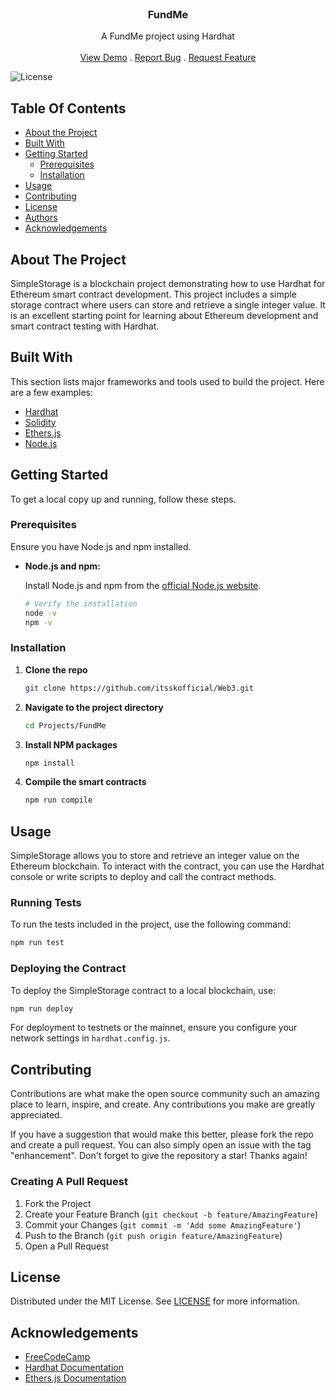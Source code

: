 <br/>
<p align="center">
  <h3 align="center">FundMe</h3>

  <p align="center">
    A FundMe project using Hardhat
    <br/>
    <br/>
    <a href="https://github.com/itsskofficial/Web3">View Demo</a>
    .
    <a href="https://github.com/itsskofficial/Web3/issues">Report Bug</a>
    .
    <a href="https://github.com/itsskofficial/Web3/issues">Request Feature</a>
  </p>
</p>
  

![License](https://img.shields.io/github/license/itsskofficial/Web3)

Table Of Contents
-----------------

*   [About the Project](#about-the-project)
*   [Built With](#built-with)
*   [Getting Started](#getting-started)
    *   [Prerequisites](#prerequisites)
    *   [Installation](#installation)
*   [Usage](#usage)
*   [Contributing](#contributing)
*   [License](#license)
*   [Authors](#authors)
*   [Acknowledgements](#acknowledgements)

About The Project
-----------------

SimpleStorage is a blockchain project demonstrating how to use Hardhat for Ethereum smart contract development. This project includes a simple storage contract where users can store and retrieve a single integer value. It is an excellent starting point for learning about Ethereum development and smart contract testing with Hardhat.

Built With
----------

This section lists major frameworks and tools used to build the project. Here are a few examples:

*   [Hardhat](https://hardhat.org/)
*   [Solidity](https://soliditylang.org/)
*   [Ethers.js](https://docs.ethers.io/v5/)
*   [Node.js](https://nodejs.org/)

Getting Started
---------------

To get a local copy up and running, follow these steps.

### Prerequisites

Ensure you have Node.js and npm installed.

*   **Node.js and npm:**
    
    Install Node.js and npm from the [official Node.js website](https://nodejs.org/).
    
    ```sh   
    # Verify the installation 
    node -v 
    npm -v
    ```

    

### Installation

1.  **Clone the repo**
    
    ```sh
    git clone https://github.com/itsskofficial/Web3.git
    ```
    
2.  **Navigate to the project directory**
    
    ```sh
    cd Projects/FundMe
    ```
    
3.  **Install NPM packages**
    
    ```sh
    npm install
    ```
    
4.  **Compile the smart contracts**
    
    ```sh
    npm run compile
    ```
    

Usage
-----

SimpleStorage allows you to store and retrieve an integer value on the Ethereum blockchain. To interact with the contract, you can use the Hardhat console or write scripts to deploy and call the contract methods.

### Running Tests

To run the tests included in the project, use the following command:

```sh
npm run test
```

### Deploying the Contract

To deploy the SimpleStorage contract to a local blockchain, use:

```sh
npm run deploy
```

For deployment to testnets or the mainnet, ensure you configure your network settings in `hardhat.config.js`.

Contributing
------------

Contributions are what make the open source community such an amazing place to learn, inspire, and create. Any contributions you make are greatly appreciated.

If you have a suggestion that would make this better, please fork the repo and create a pull request. You can also simply open an issue with the tag "enhancement". Don't forget to give the repository a star! Thanks again!

### Creating A Pull Request

1.  Fork the Project
2.  Create your Feature Branch (`git checkout -b feature/AmazingFeature`)
3.  Commit your Changes (`git commit -m 'Add some AmazingFeature'`)
4.  Push to the Branch (`git push origin feature/AmazingFeature`)
5.  Open a Pull Request

License
-------

Distributed under the MIT License. See [LICENSE](https://github.com/itsskofficial/Web3/blob/main/LICENSE.md) for more information.

Acknowledgements
----------------

*   [FreeCodeCamp](https://www.freecodecamp.org/)
*   [Hardhat Documentation](https://hardhat.org/getting-started/)
*   [Ethers.js Documentation](https://docs.ethers.io/v6/)